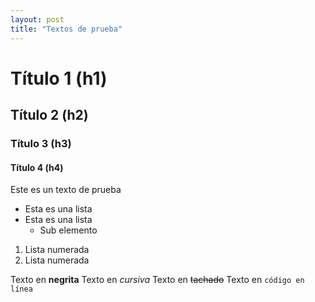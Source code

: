 ```yaml
---
layout: post
title: "Textos de prueba"
---
```


# Título 1 (h1)
## Título 2 (h2)
### Título 3 (h3)
#### Título 4 (h4)

Este es un texto de prueba

- Esta es una lista
- Esta es una lista
  - Sub elemento

1. Lista numerada
2. Lista numerada

Texto en **negrita**
Texto en *cursiva*
Texto en ~~tachado~~
Texto en `código en línea`
